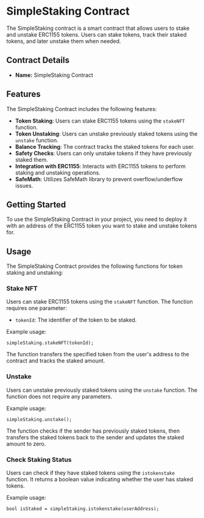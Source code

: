 # SimpleStaking Contract

The SimpleStaking contract is a smart contract that allows users to stake and unstake ERC1155 tokens. Users can stake tokens, track their staked tokens, and later unstake them when needed.

## Contract Details

- **Name:** SimpleStaking Contract
  
## Features

The SimpleStaking Contract includes the following features:

- **Token Staking**: Users can stake ERC1155 tokens using the `stakeNFT` function.
- **Token Unstaking**: Users can unstake previously staked tokens using the `unstake` function.
- **Balance Tracking**: The contract tracks the staked tokens for each user.
- **Safety Checks**: Users can only unstake tokens if they have previously staked them.
- **Integration with ERC1155**: Interacts with ERC1155 tokens to perform staking and unstaking operations.
- **SafeMath**: Utilizes SafeMath library to prevent overflow/underflow issues.

## Getting Started

To use the SimpleStaking Contract in your project, you need to deploy it with an address of the ERC1155 token you want to stake and unstake tokens for.

## Usage

The SimpleStaking Contract provides the following functions for token staking and unstaking:

### Stake NFT

Users can stake ERC1155 tokens using the `stakeNFT` function. The function requires one parameter:

- `tokenId`: The identifier of the token to be staked.

Example usage:

```solidity
simpleStaking.stakeNFT(tokenId);
```

The function transfers the specified token from the user's address to the contract and tracks the staked amount.

### Unstake

Users can unstake previously staked tokens using the `unstake` function. The function does not require any parameters.

Example usage:

```solidity
simpleStaking.unstake();
```

The function checks if the sender has previously staked tokens, then transfers the staked tokens back to the sender and updates the staked amount to zero.

### Check Staking Status

Users can check if they have staked tokens using the `istokenstake` function. It returns a boolean value indicating whether the user has staked tokens.

Example usage:

```solidity
bool isStaked = simpleStaking.istokenstake(userAddress);
```

